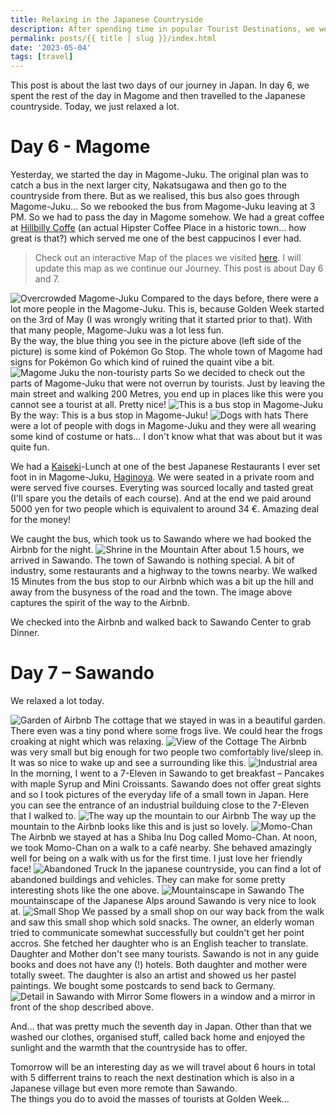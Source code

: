 ```yaml
---
title: Relaxing in the Japanese Countryside
description: After spending time in popular Tourist Destinations, we went to the countryside where not many tourists go.
permalink: posts/{{ title | slug }}/index.html
date: '2023-05-04'
tags: [travel]
---
```


This post is about the last two days of our journey in Japan. In day 6, we spent the rest of the day in Magome and then travelled to the Japanese countryside. Today, we just relaxed a lot.
# Day 6 - Magome

Yesterday, we started the day in Magome-Juku. The original plan was to catch a bus in the next larger city, Nakatsugawa and then go to the countryside from there. But as we realised, this bus also goes through Magome-Juku… So we rebooked the bus from Magome-Juku leaving at 3 PM. So we had to pass the day in Magome somehow. We had a great coffee at [Hillbilly Coffe](https://www.google.com/maps/place/HillBilly+Coffee+Company/@35.5251473,137.5631691,17z/data=!3m1!4b1!4m6!3m5!1s0x601cb6fd476935ed:0x5b18e4a4d4bb7679!8m2!3d35.525143!4d137.565744!16s%2Fg%2F11dxsvnwbn) (an actual Hipster Coffee Place in a historic town… how great is that?) which served me one of the best cappucinos I ever had.

> Check out an interactive Map of the places we visited [here](https://wanderlog.com/view/ipgoeoyijw/japan-trip/shared). I will update this map as we continue our Journey. This post is about Day 6 and 7.


![Overcrowded Magome-Juku](/images/japan07/2023-05-03_134013_00.JPG)
Compared to the days before, there were a lot more people in the Magome-Juku. This is, because Golden Week started on the 3rd of May (I was wrongly writing that it started prior to that). With that many people, Magome-Juku was a lot less fun.  
By the way, the blue thing you see in the picture above (left side of the picture) is some kind of Pokémon Go Stop. The whole town of Magome had signs for Pokémon Go which kind of ruined the quaint vibe a bit.
![Magome Juku the non-touristy parts](/images/japan07/2023-05-03_105740_00.JPG)
So we decided to check out the parts of Magome-Juku that were not overrun by tourists. Just by leaving the main street and walking 200 Metres, you end up in places like this were you cannot see a tourist at all. Pretty nice!
![This is a bus stop in Magome-Juku](/images/japan07/2023-05-03_105935_00.JPG)
By the way: This is a bus stop in Magome-Juku!
![Dogs with hats](/images/japan07/2023-05-03_135552_00.JPG)
There were a lot of people with dogs in Magome-Juku and they were all wearing some kind of costume or hats… I don't know what that was about but it was quite fun.

We had a [Kaiseki](https://en.wikipedia.org/wiki/Kaiseki)-Lunch at one of the best Japanese Restaurants I ever set foot in in Magome-Juku, [Haginoya](https://www.google.com/maps/place/Haginoya/@35.5239346,137.5650787,20.88z/data=!4m14!1m7!3m6!1s0x601cb6fd476935ed:0x5b18e4a4d4bb7679!2sHillBilly+Coffee+Company!8m2!3d35.525143!4d137.565744!16s%2Fg%2F11dxsvnwbn!3m5!1s0x601cb6e2c93ad075:0x312a253ac85c0bd2!8m2!3d35.5238588!4d137.5653563!16s%2Fg%2F1ttpgzj2). We were seated in a private room and were served five courses. Everyting was sourced locally and tasted great (I'll spare you the details of each course). And at the end we paid around 5000 yen for two people which is equivalent to around 34 €. Amazing deal for the money!

We caught the bus, which took us to Sawando where we had booked the Airbnb for the night.
![Shrine in the Mountain](/images/japan07/2023-05-03_164234_00.JPG)
After about 1.5 hours, we arrived in Sawando. The town of Sawando is nothing special. A bit of industry, some restaurants and a highway to the towns nearby. We walked 15 Minutes from the bus stop to our Airbnb which was a bit up the hill and away from the busyness of the road and the town. The image above captures the spirit of the way to the Airbnb.

We checked into the Airbnb and walked back to Sawando Center to grab Dinner. 

# Day 7 – Sawando
We relaxed a lot today. 

![Garden of Airbnb](/images/japan07/2023-05-04_125233_00.JPG)
The cottage that we stayed in was in a beautiful garden. There even was a tiny pond where some frogs live. We could hear the frogs croaking at night which was relaxing.
![View of the Cottage](/images/japan07/2023-05-04_083101_00.JPG)
The Airbnb was very small but big enough for two people two comfortably live/sleep in. It was so nice to wake up and see a surrounding like this.
![Industrial area](/images/japan07/2023-05-04_084424_00.JPG)
In the morning, I went to a 7-Eleven in Sawando to get breakfast – Pancakes with maple Syrup and Mini Croissants. Sawando does not offer great sights and so I took pictures of the everyday life of a small town in Japan. Here you can see the entrance of an industrial builduing close to the 7-Eleven that I walked to.
![The way up the mountain to our Airbnb](/images/japan07/2023-05-04_090557_00.JPG)
The way up the mountain to the Airbnb looks like this and is just so lovely.
![Momo-Chan](/images/japan07/2023-05-04_113949_00.jpg)
The Airbnb we stayed at has a Shiba Inu Dog called Momo-Chan. At noon, we took Momo-Chan on a walk to a café nearby. She behaved amazingly well for being on a walk with us for the first time. I just love her friendly face!
![Abandoned Truck](/images/japan07/2023-05-04_120827_00.JPG)
In the japanese countryside, you can find a lot of abandoned buildings and vehicles. They can make for some pretty interesting shots like the one above.
![Mountainscape in Sawando](/images/japan07/2023-05-04_121544_00.JPG)
The mountainscape of the Japanese Alps around Sawando is very nice to look at.
![Small Shop](/images/japan07/2023-05-04_121731_00.JPG)
We passed by a small shop on our way back from the walk and saw this small shop which sold snacks. The owner, an elderly woman tried to communicate somewhat successfully but couldn't get her point accros. She fetched her daughter who is an English teacher to translate. Daughter and Mother don't see many tourists. Sawando is not in any guide books and does not have any (!) hotels. Both daughter and mother were totally sweet. The daughter is also an artist and showed us her pastel paintings. We bought some postcards to send back to Germany.
![Detail in Sawando with Mirror](/images/japan07/2023-05-04_122142_00.JPG)
Some flowers in a window and a mirror in front of the shop described above.

And… that was pretty much the seventh day in Japan. Other than that we washed our clothes, organised stuff, called back home and enjoyed the sunlight and the warmth that the countryside has to offer.

Tomorrow will be an interesting day as we will travel about 6 hours in total with 5 differrent trains to reach the next destination which is also in a Japanese village but even more remote than Sawando.  
The things you do to avoid the masses of tourists at Golden Week…